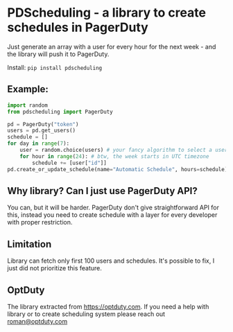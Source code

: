 # PDScheduling - a library to create schedules in PagerDuty

Just generate an array with a user for every hour for the next week - and the library will push it to PagerDuty.

Install: `pip install pdscheduling`

## Example:

```python
import random
from pdscheduling import PagerDuty

pd = PagerDuty("token")
users = pd.get_users()
schedule = []
for day in range(7):
    user = random.choice(users) # your fancy algorithm to select a user for the day
    for hour in range(24): # btw, the week starts in UTC timezone
        schedule += [user["id"]]
pd.create_or_update_schedule(name="Automatic Schedule", hours=schedule)
```

## Why library? Can I just use PagerDuty API?

You can, but it will be harder. PagerDuty don't give straightforward API for this, instead you need to create schedule
with a layer for every developer with proper restriction.

## Limitation

Library can fetch only first 100 users and schedules. It's possible to fix, I just did not prioritize this feature.

## OptDuty

The library extracted from https://optduty.com. If you need a help with library or to create scheduling system please
reach out roman@optduty.com
